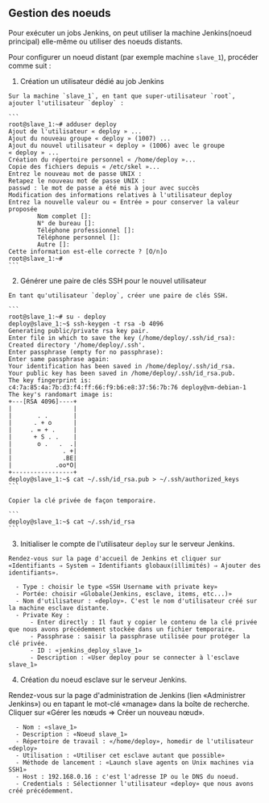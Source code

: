 ## Gestion des noeuds

Pour exécuter un jobs Jenkins, on peut utiliser la machine Jenkins(noeud principal) elle-même
ou utiliser des noeuds distants.

Pour configurer un noeud distant (par exemple machine `slave_1`), procéder comme suit :

  1. Création  un utilisateur dédié au job Jenkins

    Sur la machine `slave_1`, en tant que super-utilisateur `root`, ajouter l'utilisateur `deploy` :

    ```
    root@slave_1:~# adduser deploy
    Ajout de l'utilisateur « deploy » ...
    Ajout du nouveau groupe « deploy » (1007) ...
    Ajout du nouvel utilisateur « deploy » (1006) avec le groupe « deploy » ...
    Création du répertoire personnel « /home/deploy »...
    Copie des fichiers depuis « /etc/skel »...
    Entrez le nouveau mot de passe UNIX :
    Retapez le nouveau mot de passe UNIX :
    passwd : le mot de passe a été mis à jour avec succès
    Modification des informations relatives à l'utilisateur deploy
    Entrez la nouvelle valeur ou « Entrée » pour conserver la valeur proposée
            Nom complet []:
            N° de bureau []:
            Téléphone professionnel []:
            Téléphone personnel []:
            Autre []:
    Cette information est-elle correcte ? [O/n]o
    root@slave_1:~#
    ```

  2. Générer une paire de clés SSH pour le nouvel utilisateur

    En tant qu'utilisateur `deploy`, créer une paire de clés SSH.

    ```
    root@slave_1:~# su - deploy
    deploy@slave_1:~$ ssh-keygen -t rsa -b 4096
    Generating public/private rsa key pair.
    Enter file in which to save the key (/home/deploy/.ssh/id_rsa):
    Created directory '/home/deploy/.ssh'.
    Enter passphrase (empty for no passphrase):
    Enter same passphrase again:
    Your identification has been saved in /home/deploy/.ssh/id_rsa.
    Your public key has been saved in /home/deploy/.ssh/id_rsa.pub.
    The key fingerprint is:
    c4:7a:85:4a:7b:d3:f4:ff:66:f9:b6:e8:37:56:7b:76 deploy@vm-debian-1
    The key's randomart image is:
    +---[RSA 4096]----+
    |                 |
    |       . .       |
    |      . + o      |
    |     . = + .     |
    |      + S . .    |
    |       o .   .  .|
    |              . +|
    |              .BE|
    |            .oo*O|
    +-----------------+
    deploy@slave_1:~$ cat ~/.ssh/id_rsa.pub > ~/.ssh/authorized_keys
    ```

    Copier la clé privée de façon temporaire.

    ```
    deploy@slave_1:~$ cat ~/.ssh/id_rsa
    ```

  3. Initialiser le compte de l'utilisateur `deploy` sur le serveur Jenkins.

    Rendez-vous sur la page d'accueil de Jenkins et cliquer sur «Identifiants ⇒ System ⇒ Identifiants globaux(illimités) ⇒ Ajouter des identifiants».

      - Type : choisir le type «SSH Username with private key»
      - Portée: choisir «Globale(Jenkins, esclave, items, etc...)»
      - Nom d'utilisateur : «deploy». C'est le nom d'utilisateur créé sur la machine esclave distante.
      - Private Key :
          - Enter directly : Il faut y copier le contenu de la clé privée que nous avons précédemment stockée dans un fichier temporaire.
          - Passphrase : saisir la passphrase utilisée pour protéger la clé privée.
          - ID : «jenkins_deploy_slave_1»
          - Description : «User deploy pour se connecter à l'esclave slave_1»

  4. Création du noeud esclave sur le serveur Jenkins.

  Rendez-vous sur la page d'administration de Jenkins (lien «Administrer Jenkins») ou en tapant le mot-clé «manage» dans la boîte de recherche. Cliquer sur «Gérer les nœuds ⇒ Créer un nouveau nœud».

      - Nom : «slave_1»
      - Description : «Noeud slave_1»
      - Répertoire de travail : «/home/deploy», homedir de l'utilisateur «deploy»
      - Utilisation : «Utiliser cet esclave autant que possible»
      - Méthode de lancement : «Launch slave agents on Unix machines via SSH1»
      - Host : 192.168.0.16 : c'est l'adresse IP ou le DNS du noeud.
      - Credentials : Sélectionner l'utilisateur «deploy» que nous avons créé précédemment.

